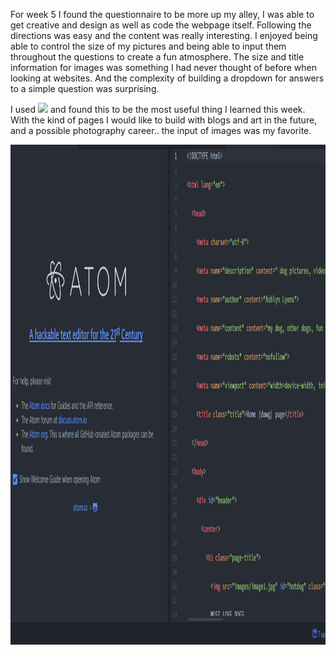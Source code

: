 For week 5 I found the questionnaire to be more up my alley, I was able to get creative and design as well as code the webpage itself. Following the directions was easy and the content was really interesting. I enjoyed being able to control the size of my pictures and being able to input them throughout the questions to create a fun atmosphere. The size and title information for images was something I had never thought of before when looking at websites.  And the complexity of building a dropdown for answers to a simple question was surprising.

I used <img src = "images/    .jpeg" alt = "  " title = "  " width = "  " height = "  "> and found this to be the most useful thing I learned this week. With the kind of pages I would like to build with blogs and art in the future, and a possible photography career.. the input of images was my favorite.

<img src = "images/HW5 screenshot.jpg" alt = "screenshot" title = "screenshot" width = "800" height = "800">
